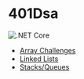 # 401Dsa
![.NET Core](https://github.com/ArikMackenburg/401Dsa/workflows/.NET%20Core/badge.svg)
+ [Array Challenges](./Challenges/Arrays/README.md)
+ [Linked Lists](./DataStructures/LinkedLists/README.md)
+ [Stacks/Queues](./DataStructures/StacksQueues/README.md)